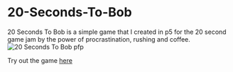 # 20-Seconds-To-Bob
20 Seconds To Bob is a simple game that I created in p5 for the 20 second game jam by the power of procrastination, rushing and coffee.
![20 Seconds To Bob pfp](https://img.itch.zone/aW1nLzEwNzAzNDM4LnBuZw==/105x83%23/ypstA1.png)

Try out the game [here](https://randomgamingdev.itch.io/20-seconds-to-bob)
